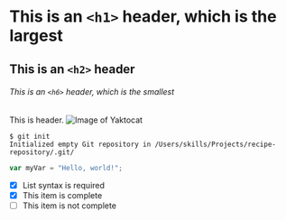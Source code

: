 # This is an `<h1>` header, which is the largest

## This is an `<h2>` header

###### This is an `<h6>` header, which is the smallest

This is header.
![Image of Yaktocat](https://octodex.github.com/images/yaktocat.png)

```
$ git init
Initialized empty Git repository in /Users/skills/Projects/recipe-repository/.git/
```
``` javascript
var myVar = "Hello, world!";
```
- [x] List syntax is required
- [x] This item is complete
- [ ] This item is not complete

